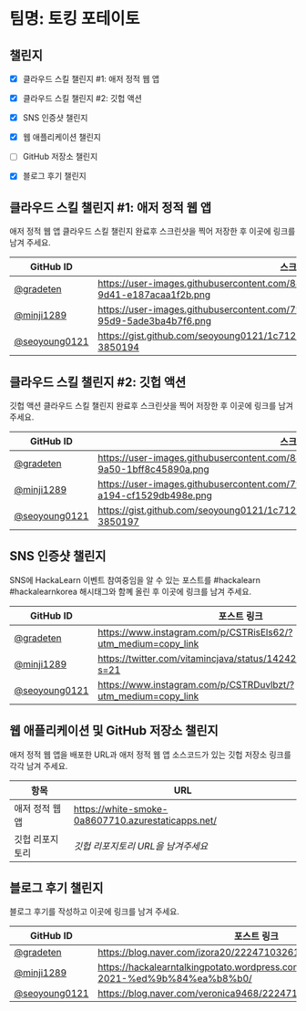 # 팀명: 토킹 포테이토 #

## 챌린지 ##

* [x] 클라우드 스킬 챌린지 #1: 애저 정적 웹 앱
* [x] 클라우드 스킬 챌린지 #2: 깃헙 액션
* [x] SNS 인증샷 챌린지
* [x] 웹 애플리케이션 챌린지
* [ ] GitHub 저장소 챌린지
* [x] 블로그 후기 챌린지


## 클라우드 스킬 챌린지 #1: 애저 정적 웹 앱 ##

애저 정적 웹 앱 클라우드 스킬 챌린지 완료후 스크린샷을 찍어 저장한 후 이곳에 링크를 남겨 주세요.

| GitHub ID | 스크린샷 링크 |
| --------- | ------------- |
| [@gradeten](https://github.com/gradeten) | https://user-images.githubusercontent.com/88281367/128619695-4147c6ea-014d-4841-9d41-e187acaa1f2b.png |
| [@minji1289](https://github.com/minji1289) | https://user-images.githubusercontent.com/79117648/128619491-333fd55c-7e77-455b-95d9-5ade3ba4b7f6.png |
| [@seoyoung0121](https://github.com/seoyoung0121) | https://gist.github.com/seoyoung0121/1c71234d4a126e4047ac23f7c31aa233#gistcomment-3850194 |



## 클라우드 스킬 챌린지 #2: 깃헙 액션 ##

깃헙 액션 클라우드 스킬 챌린지 완료후 스크린샷을 찍어 저장한 후 이곳에 링크를 남겨 주세요.

| GitHub ID | 스크린샷 링크 |
| --------- | ------------- |
| [@gradeten](https://github.com/gradeten) | https://user-images.githubusercontent.com/88281367/128619939-1da26dc4-8749-41cc-9a50-1bff8c45890a.png |
| [@minji1289](https://github.com/minji1289) | https://user-images.githubusercontent.com/79117648/128619481-8ad84d50-5f07-4810-a194-cf1529db498e.png |
| [@seoyoung0121](https://github.com/seoyoung0121) | https://gist.github.com/seoyoung0121/1c71234d4a126e4047ac23f7c31aa233#gistcomment-3850197 |



## SNS 인증샷 챌린지 ##

SNS에 HackaLearn 이벤트 참여중임을 알 수 있는 포스트를 #hackalearn #hackalearnkorea 해시태그와 함꼐 올린 후 이곳에 링크를 남겨 주세요.

| GitHub ID | 포스트 링크 |
| --------- | ------------- |
| [@gradeten](https://github.com/gradeten) | https://www.instagram.com/p/CSTRisEls62/?utm_medium=copy_link |
| [@minji1289](https://github.com/minji1289) | https://twitter.com/vitamincjava/status/1424235737059258375?s=21 |
| [@seoyoung0121](https://github.com/seoyoung0121) | https://www.instagram.com/p/CSTRDuvlbzt/?utm_medium=copy_link|



## 웹 애플리케이션 및 GitHub 저장소 챌린지 ##

애저 정적 웹 앱을 배포한 URL과 애저 정적 웹 앱 소스코드가 있는 깃헙 저장소 링크를 각각 남겨 주세요.

| 항목            | URL                                |
| --------------- | ---------------------------------- |
| 애저 정적 웹 앱 | https://white-smoke-0a8607710.azurestaticapps.net/ |
| 깃헙 리포지토리 | *깃헙 리포지토리 URL을 남겨주세요* |


## 블로그 후기 챌린지 ##

블로그 후기를 작성하고 이곳에 링크를 남겨 주세요.

| GitHub ID | 포스트 링크 |
| --------- | ------------- |
| [@gradeten](https://github.com/gradeten) | https://blog.naver.com/izora20/222471032612 |
| [@minji1289](https://github.com/minji1289) | https://hackalearntalkingpotato.wordpress.com/2021/08/15/hackalearn-2021-%ed%9b%84%ea%b8%b0/ |
| [@seoyoung0121](https://github.com/seoyoung0121) | https://blog.naver.com/veronica9468/222471154913 |

